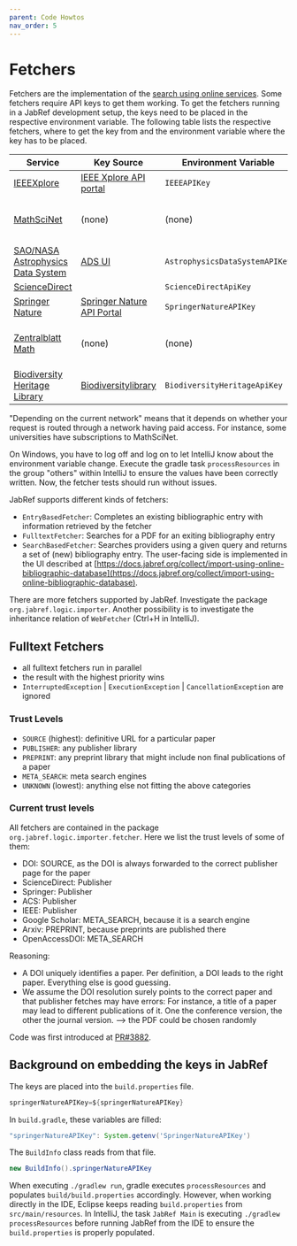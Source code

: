 ```yaml
---
parent: Code Howtos
nav_order: 5
---
```

# Fetchers

Fetchers are the implementation of the [search using online services](https://docs.jabref.org/collect/import-using-online-bibliographic-database). Some fetchers require API keys to get them working. To get the fetchers running in a JabRef development setup, the keys need to be placed in the respective environment variable. The following table lists the respective fetchers, where to get the key from and the environment variable where the key has to be placed.

| Service                                                                                                                                              | Key Source                                                                                                     | Environment Variable           | Rate Limit                       |
|------------------------------------------------------------------------------------------------------------------------------------------------------|----------------------------------------------------------------------------------------------------------------|--------------------------------| -------------------------------- |
| [IEEEXplore](https://docs.jabref.org/collect/import-using-online-bibliographic-database#ieeexplore)                                                  | [IEEE Xplore API portal](https://developer.ieee.org)                                                           | `IEEEAPIKey`                   | 200 calls/day                    |
| [MathSciNet](http://www.ams.org/mathscinet)                                                                                                          | (none)                                                                                                         | (none)                         | Depending on the current network |
| [SAO/NASA Astrophysics Data System](https://docs.jabref.org/collect/import-using-online-bibliographic-database#sao-nasa-astrophysics-data-system)    | [ADS UI](https://ui.adsabs.harvard.edu/user/settings/token)                                                    | `AstrophysicsDataSystemAPIKey` | 5000 calls/day                   |
| [ScienceDirect](https://www.sciencedirect.com)                                                                                                       |                                                                                                                | `ScienceDirectApiKey`          |                                  |
| [Springer Nature](https://docs.jabref.org/collect/import-using-online-bibliographic-database#springer)                                               | [Springer Nature API Portal](https://dev.springernature.com)                                                   | `SpringerNatureAPIKey`         | 5000 calls/day                   |
| [Zentralblatt Math](https://www.zbmath.org)                                                                                                          | (none)                                                                                                         | (none)                         | Depending on the current network |
 | [Biodiversity Heritage Library](https://www.biodiversitylibrary.org/)                                                                                | [Biodiversitylibrary](https://about.biodiversitylibrary.org/tools-and-services/developer-and-data-tools/#APIs) | `BiodiversityHeritageApiKey`   |         |
"Depending on the current network" means that it depends on whether your request is routed through a network having paid access. For instance, some universities have subscriptions to MathSciNet.

On Windows, you have to log off and log on to let IntelliJ know about the environment variable change. Execute the gradle task `processResources` in the group "others" within IntelliJ to ensure the values have been correctly written. Now, the fetcher tests should run without issues.

JabRef supports different kinds of fetchers:

* `EntryBasedFetcher`: Completes an existing bibliographic entry with information retrieved by the fetcher
* `FulltextFetcher`: Searches for a PDF for an exiting bibliography entry
* `SearchBasedFetcher`: Searches providers using a given query and returns a set of (new) bibliography entry. The user-facing side is implemented in the UI described at [https://docs.jabref.org/collect/import-using-online-bibliographic-database](https://docs.jabref.org/collect/import-using-online-bibliographic-database).

There are more fetchers supported by JabRef. Investigate the package `org.jabref.logic.importer`. Another possibility is to investigate the inheritance relation of `WebFetcher` (Ctrl+H in IntelliJ).

## Fulltext Fetchers

* all fulltext fetchers run in parallel
* the result with the highest priority wins
* `InterruptedException` | `ExecutionException` | `CancellationException` are ignored

### Trust Levels

* `SOURCE` (highest): definitive URL for a particular paper
* `PUBLISHER`: any publisher library
* `PREPRINT`: any preprint library that might include non final publications of a paper
* `META_SEARCH`: meta search engines
* `UNKNOWN` (lowest): anything else not fitting the above categories

### Current trust levels

All fetchers are contained in the package `org.jabref.logic.importer.fetcher`. Here we list the trust levels of some of them:

* DOI: SOURCE, as the DOI is always forwarded to the correct publisher page for the paper
* ScienceDirect: Publisher
* Springer: Publisher
* ACS: Publisher
* IEEE: Publisher
* Google Scholar: META\_SEARCH, because it is a search engine
* Arxiv: PREPRINT, because preprints are published there
* OpenAccessDOI: META\_SEARCH

Reasoning:

* A DOI uniquely identifies a paper. Per definition, a DOI leads to the right paper. Everything else is good guessing.
* We assume the DOI resolution surely points to the correct paper and that publisher fetches may have errors: For instance, a title of a paper may lead to different publications of it. One the conference version, the other the journal version. --> the PDF could be chosen randomly

Code was first introduced at [PR#3882](https://github.com/JabRef/jabref/pull/3882).

## Background on embedding the keys in JabRef

The keys are placed into the `build.properties` file.

```groovy
springerNatureAPIKey=${springerNatureAPIKey}
```

In `build.gradle`, these variables are filled:

```groovy
"springerNatureAPIKey": System.getenv('SpringerNatureAPIKey')
```

The `BuildInfo` class reads from that file.

```java
new BuildInfo().springerNatureAPIKey
```

When executing `./gradlew run`, gradle executes `processResources` and populates `build/build.properties` accordingly. However, when working directly in the IDE, Eclipse keeps reading `build.properties` from `src/main/resources`. In IntelliJ, the task `JabRef Main` is executing `./gradlew processResources` before running JabRef from the IDE to ensure the `build.properties` is properly populated.
